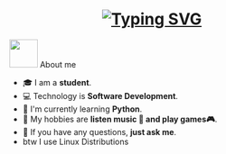 <h1 align = "center">
<a href="https://git.io/typing-svg"><img src="https://readme-typing-svg.demolab.com?font=Fira+Code&size=75&duration=1400&pause=500&color=FF72FF&background=000000EE&center=true&multiline=true&width=1920&height=384&lines=Hello+there+!;+I'm+Takzuin+;Welcome+to+my+GitHub+profile" alt="Typing SVG" /></a>
</h1>

 <picture><img src = "https://github.com/7oSkaaa/7oSkaaa/blob/main/Images/about_me.gif?raw=true" width = 50px></picture> About me
- 🎓 I am a **student**.
- 💻 Technology is **Software Development**.
- 🌱 I'm currently learning **Python**. 
- 🤔 My hobbies are **listen music 🎵 and play games🎮**.
- 💬 If you have any questions, **just ask me**.
- btw I use Linux Distributions
